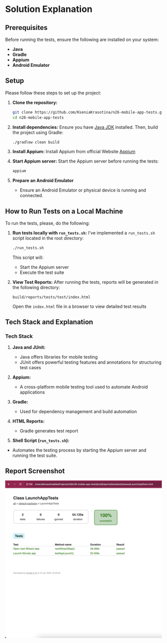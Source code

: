 # Solution Explanation

## Prerequisites

Before running the tests, ensure the following are installed on your system:

- **Java**
- **Gradle**
- **Appium**
- **Android Emulator**

## Setup

Please follow these steps to set up the project:

1. **Clone the repository:**
   ```bash
   git clone https://github.com/KseniaKrasotina/n26-mobile-app-tests.git
   cd n26-mobile-app-tests
   ```

2. **Install dependencies:**
   Ensure you have [Java JDK](https://www.oracle.com/java/technologies/javase-downloads.html) installed. Then, build the project using Gradle:
   ```bash
   ./gradlew clean build
   ```

3. **Install Appium:**
   Install Appium from official Website [Appium](https://appium.io/docs/en/2.15/quickstart/install/)

4. **Start Appium server:**
   Start the Appium server before running the tests:
   ```bash
   appium
   ```

5. **Prepare an Android Emulator**
    - Ensure an Android Emulator or physical device is running and connected.

## How to Run Tests on a Local Machine

To run the tests, please, do the following:

1. **Run tests locally with `run_tests.sh`:**
   I've implemented a `run_tests.sh` script located in the root directory:
   ```bash
   ./run_tests.sh
   ```
   This script will:
    - Start the Appium server
    - Execute the test suite

2. **View Test Reports:**
   After running the tests, reports will be generated in the following directory:
   ```
   build/reports/tests/test/index.html
   ```
   Open the `index.html` file in a browser to view detailed test results

## Tech Stack and Explanation

### Tech Stack

1. **Java and JUnit:**
    - Java offers libraries for mobile testing
    - JUnit offers powerful testing features and annotations for structuring test cases

2. **Appium:**
    - A cross-platform mobile testing tool used to automate Android applications

3. **Gradle:**
    - Used for dependency management and build automation

4. **HTML Reports:**
    - Gradle generates test report

5. **Shell Script (`run_tests.sh`):**
- Automates the testing process by starting the Appium server and running the test suite.

## Report Screenshot

![Test Report Screenshot](./assets/mobile-report.png)
